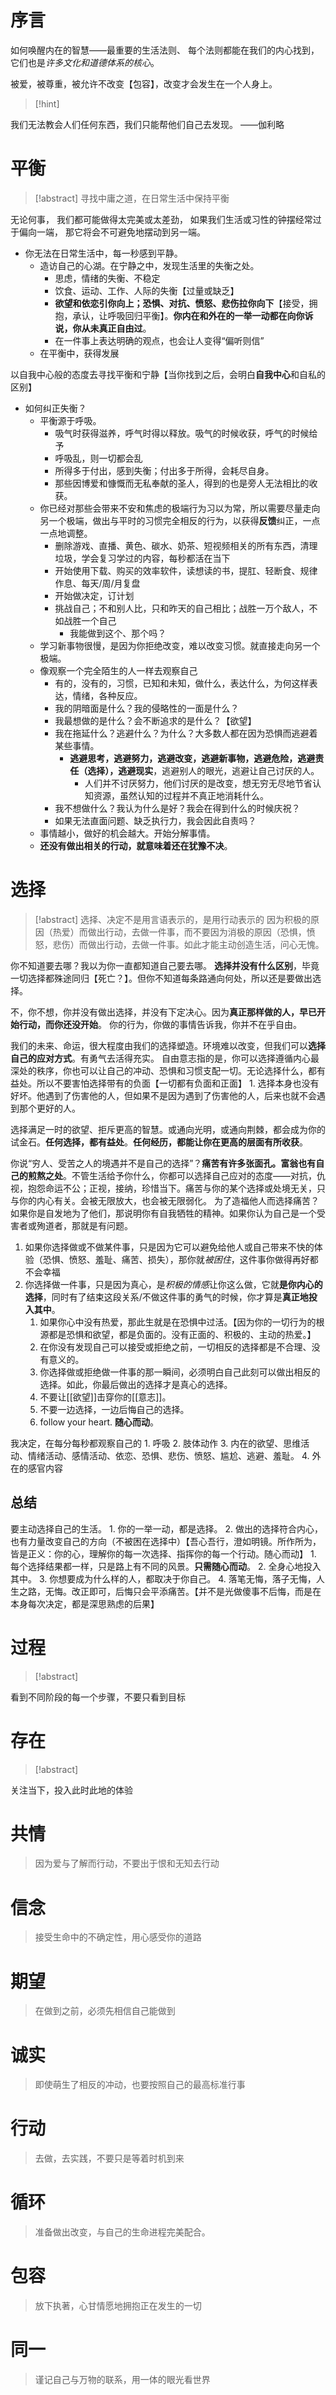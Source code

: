# 序言
如何唤醒内在的智慧——最重要的生活法则、
每个法则都能在我们的内心找到，它们也是*许多文化和道德体系的核心*。

被爱，被尊重，被允许不改变【包容】，改变才会发生在一个人身上。
> [!hint]
> 
我们无法教会人们任何东西，我们只能帮他们自己去发现。
——伽利略
# 平衡
> [!abstract]
> 寻找中庸之道，在日常生活中保持平衡

无论何事，
我们都可能做得太完美或太差劲，
如果我们生活或习性的钟摆经常过于偏向一端，
那它将会不可避免地摆动到另一端。

 - 你无法在日常生活中，每一秒感到平静。
	 - 造访自己的心湖。在宁静之中，发现生活里的失衡之处。
		 - 思虑，情绪的失衡、不稳定
		 - 饮食、运动、工作、人际的失衡【过量或缺乏】
		 - **欲望和依恋引你向上；恐惧、对抗、愤怒、悲伤拉你向下**【接受，拥抱，承认，让呼吸回归平衡】。**你内在和外在的一举一动都在向你诉说，你从未真正自由过**。
		 - 在一件事上表达明确的观点，也会让人变得“偏听则信”
	 - 在平衡中，获得发展

以自我中心般的态度去寻找平衡和宁静【当你找到之后，会明白**自我中心**和自私的区别】

- 如何纠正失衡？
	- 平衡源于呼吸。
		- 吸气时获得滋养，呼气时得以释放。吸气的时候收获，呼气的时候给予
		- 呼吸乱，则一切都会乱
		- 所得多于付出，感到失衡；付出多于所得，会耗尽自身。
		- 那些因博爱和慷慨而无私奉献的圣人，得到的也是旁人无法相比的收获。
	- 你已经对那些会带来不安和焦虑的极端行为习以为常，所以需要尽量走向另一个极端，做出与平时的习惯完全相反的行为，以获得**反馈**纠正，一点一点地调整。
		- 删除游戏、直播、黄色、碳水、奶茶、短视频相关的所有东西，清理垃圾，学会复习学过的内容，每秒都活在当下
		- 开始使用下载、购买的效率软件，读想读的书，提肛、轻断食、规律作息、每天/周/月复盘
		- 开始做决定，订计划
		- 挑战自己；不和别人比，只和昨天的自己相比；战胜一万个敌人，不如战胜一个自己
			- 我能做到这个、那个吗？
	- 学习新事物很慢，是因为你拒绝改变，难以改变习惯。就直接走向另一个极端。
	- 像观察一个完全陌生的人一样去观察自己
		- 有的，没有的，习惯，已知和未知，做什么，表达什么，为何这样表达，情绪，各种反应。
		- 我的阴暗面是什么？我的侵略性的一面是什么？
		- 我最想做的是什么？会不断追求的是什么？【欲望】
		- 我在拖延什么？逃避什么？为什么？大多数人都在因为恐惧而逃避着某些事情。
			- **逃避思考，逃避努力，逃避改变，逃避新事物，逃避危险，逃避责任（选择），逃避现实**，逃避别人的眼光，逃避让自己讨厌的人。
				- 人们并不讨厌努力，他们讨厌的是改变，想无穷无尽地节省认知资源，虽然认知的过程并不真正地消耗什么。
		- 我不想做什么？我认为什么是好？我会在得到什么的时候庆祝？
		- 如果无法直面问题、缺乏执行力，我会因此自责吗？
	- 事情越小，做好的机会越大。开始分解事情。
	- **还没有做出相关的行动，就意味着还在犹豫不决**。

# 选择
> [!abstract]
> 选择、决定不是用言语表示的，是用行动表示的
> 因为积极的原因（热爱）而做出行动，去做一件事，而不要因为消极的原因（恐惧，愤怒，悲伤）而做出行动，去做一件事。如此才能主动创造生活，问心无愧。

你不知道要去哪？我以为你一直都知道自己要去哪。
**选择并没有什么区别**，毕竟一切选择都殊途同归【死亡？】。但你不知道每条路通向何处，所以还是要做出选择。

不，你不想，你并没有做出选择，并没有下定决心。因为**真正那样做的人，早已开始行动，而你还没开始**。
你的行为，你做的事情告诉我，你并不在乎自由。

我们的未来、命运，很大程度由我们的选择塑造。环境难以改变，但我们可以**选择自己的应对方式**。有勇气去活得充实。
自由意志指的是，你可以选择遵循内心最深处的秩序，你也可以让自己的冲动、恐惧和习惯支配一切。无论选择什么，都有益处。所以不要害怕选择带有的负面【一切都有负面和正面】
	1. 选择本身也没有好坏。他遇到了伤害他的人，但如果不是因为遇到了伤害他的人，后来也就不会遇到那个更好的人。

选择满足一时的欲望、拒斥更高的智慧。或通向光明，或通向荆棘，都会成为你的试金石。**任何选择，都有益处**。**任何经历，都能让你在更高的层面有所收获**。

你说“穷人、受苦之人的境遇并不是自己的选择”？**痛苦有许多张面孔。富翁也有自己的煎熬之处**。不管生活给予你什么，你都可以选择自己应对的态度——对抗，仇视，抱怨命运不公；正视，接纳，珍惜当下。痛苦与你的某个选择或处境无关，只与你的内心有关。会被无限放大，也会被无限弱化。
为了造福他人而选择痛苦？如果你是自发地为了他们，那说明你有自我牺牲的精神。如果你认为自己是一个受害者或殉道者，那就是有问题。

1. 如果你选择做或不做某件事，只是因为它可以避免给他人或自己带来不快的体验（恐惧、愤怒、羞耻、痛苦、损失），那你就*被困住*，这件事你做得再好都不会幸福
2. 你选择做一件事，只是因为真心，是*积极的情感*让你这么做，它就**是你内心的选择**，同时有了结束这段关系/不做这件事的勇气的时候，你才算是**真正地投入其中**。
	1. 如果你心中没有热爱，那此生就是在恐惧中过活。【因为你的一切行为的根源都是恐惧和欲望，都是负面的。没有正面的、积极的、主动的热爱。】
	2. 在你没有发现自己可以接受或拒绝之前，一切相反的选择都是不合理、没有意义的。
	3. 你选择做或拒绝做一件事的那一瞬间，必须明白自己此刻可以做出相反的选择。如此，你最后做出的选择才是真心的选择。
	4. 不要让[[欲望]]击穿你的[[意志]]。
	5. 不要一边选择，一边后悔自己的选择。
	6. follow your heart. **随心而动**。

我决定，在每分每秒都观察自己的
	1. 呼吸
	2. 肢体动作
	3. 内在的欲望、思维活动、情绪活动、感情活动、依恋、恐惧、悲伤、愤怒、尴尬、逃避、羞耻。
	4. 外在的感官内容

## 总结
要主动选择自己的生活。
	1. 你的一举一动，都是选择。
	2. 做出的选择符合内心，也有力量改变自己的方向（不被困在选择中）【吾心吾行，澄如明镜。所作所为，皆是正义：你的心，理解你的每一次选择、指挥你的每一个行动。随心而动】
		1. 每个选择结果都一样，只是路上有不同的风景。**只需随心而动**。
		2. 全身心地投入其中。
	3. 你想要成为什么样的人，都取决于你自己。
	4. 落笔无悔，落子无悔，人生之路，无悔。改正即可，后悔只会平添痛苦。【并不是光做傻事不后悔，而是在本身每次决定，都是深思熟虑的后果】

# 过程
> [!abstract]
> 
看到不同阶段的每一个步骤，不要只看到目标

# 存在
> [!abstract]
> 
关注当下，投入此时此地的体验

# 共情
>因为爱与了解而行动，不要出于恨和无知去行动

# 信念
>接受生命中的不确定性，用心感受你的道路

# 期望
>在做到之前，必须先相信自己能做到

# 诚实
>即使萌生了相反的冲动，也要按照自己的最高标准行事

# 行动
>去做，去实践，不要只是等着时机到来

# 循环
>准备做出改变，与自己的生命进程完美配合。

# 包容
>放下执著，心甘情愿地拥抱正在发生的一切


# 同一
>谨记自己与万物的联系，用一体的眼光看世界
